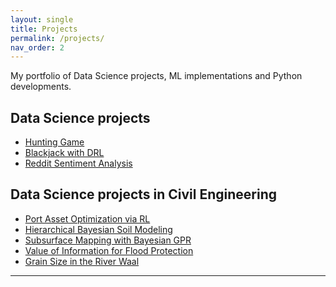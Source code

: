 ```yaml
---
layout: single
title: Projects
permalink: /projects/
nav_order: 2
---
```


My portfolio of Data Science projects, ML implementations and Python developments.

## Data Science projects
- <a href="/projects/hunting-game/" class="white-link">Hunting Game</a>
- <a href="/projects/blackjack-drl/" class="white-link">Blackjack with DRL</a>
- <a href="/projects/reddit-sentiment/" class="white-link">Reddit Sentiment Analysis</a>

## Data Science projects in Civil Engineering
- <a href="/projects/optimization-quay-wall-rl/" class="white-link">Port Asset Optimization via RL</a>
- <a href="/projects/soil-strength-hbm/" class="white-link">Hierarchical Bayesian Soil Modeling</a>
- <a href="/projects/subsurface-cpt-gpr/" class="white-link">Subsurface Mapping with Bayesian GPR</a>
- <a href="/projects/voi-flood-asset/" class="white-link">Value of Information for Flood Protection</a>
- <a href="/projects/grain-size-waal/" class="white-link">Grain Size in the River Waal</a>

---
